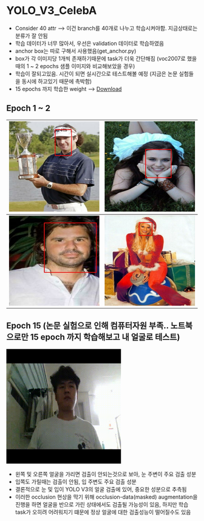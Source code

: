 # YOLO_V3_CelebA
* Consider 40 attr --> 이건 branch를 40개로 나누고 학습시켜야함. 지금상태로는 분류가 잘 안됨
* 학습 데이터가 너무 많아서, 우선은 validation 데이터로 학습하였음
* anchor box는 따로 구해서 사용했음(get_anchor.py)
* box가 각 이미지당 1개씩 존재하기때문에 task가 더욱 간단해짐 (voc2007로 했을 때의 1 ~ 2 epochs 샘플 이미지와 비교해보았을 경우)
* 학습이 잘되고있음. 시간이 되면 실시간으로 테스트해볼 예정 (지금은 논문 실험들을 동시에 하고있기 때문에 촉박함)
* 15 epochs 까지 학습한 weight --> [Download](https://drive.google.com/drive/folders/12eM1ra0kB370H5yxvDEplHGw7FPGazQt?usp=sharing)

## Epoch 1 ~ 2
| ![3000_1](https://github.com/Kimyuhwanpeter/YOLO_V3_CelebA/blob/main/3000_1.jpg) | ![4000_2](https://github.com/Kimyuhwanpeter/YOLO_V3_CelebA/blob/main/4000_2.jpg) |
| ----------------------------------------------- | ----------------------------------------------- |
| ![3500_0](https://github.com/Kimyuhwanpeter/YOLO_V3_CelebA/blob/main/3500_0.jpg) | ![3500_9](https://github.com/Kimyuhwanpeter/YOLO_V3_CelebA/blob/main/3500_9.jpg) |

## Epoch 15 (논문 실험으로 인해 컴퓨터자원 부족.. 노트북으로만 15 epoch 까지 학습해보고 내 얼굴로 테스트)
<img width="60%" src="https://github.com/Kimyuhwanpeter/YOLO_V3_CelebA/blob/main/test.gif"/>
<br/>

* 왼쪽 및 오른쪽 얼굴을 가리면 검출이 안되는것으로 보아, 눈 주변이 주요 검출 성분
* 입쪽도 가릴때는 검출이 안됨, 입 주변도 주요 검출 성분
* 결론적으로 눈 및 입이 YOLO V3의 얼굴 검출에 있어, 중요한 성분으로 추측됨
* 이러한 occlusion 현상을 막기 위해 occlusion-data(masked) augmentation을 진행을 하면 얼굴을 반으로 가린 상태에서도 검출될 가능성이 있음, 하지만 학습 task가 오히려 어려워지기 떄문에 정상 얼굴에 대한 검출성능이 떨어질수도 있음

